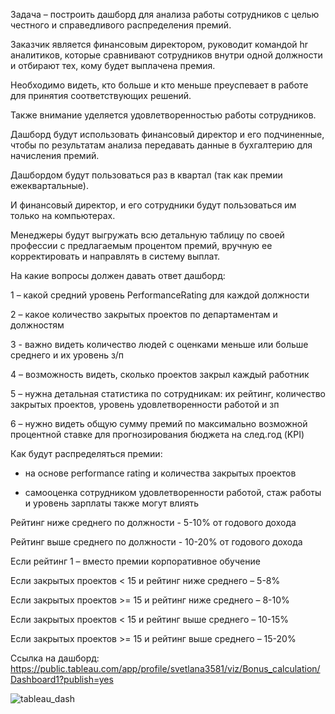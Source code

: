 Задача – построить дашборд для анализа работы сотрудников с целью честного и справедливого распределения премий.

Заказчик является финансовым директором, руководит командой hr аналитиков, которые сравнивают сотрудников внутри одной должности и отбирают тех, кому будет выплачена премия.

Необходимо видеть, кто больше и кто меньше преуспевает в работе для принятия соответствующих решений.

Также внимание уделяется удовлетворенностью работы сотрудников.

Дашборд будут использовать финансовый директор и его подчиненные, чтобы по результатам анализа передавать данные в бухгалтерию для начисления премий.

Дашбордом будут пользоваться раз в квартал (так как премии ежеквартальные).

И финансовый директор, и его сотрудники будут пользоваться им только на компьютерах.

Менеджеры будут выгружать всю детальную таблицу по своей профессии с предлагаемым процентом премий, вручную ее корректировать и направлять в систему выплат.

На какие вопросы должен давать ответ дашборд:

1 – какой средний уровень PerformanceRating для каждой должности 

2 – какое количество закрытых проектов по департаментам и должностям 

3 - важно видеть количество людей с оценками меньше или больше среднего и их уровень з/п

4 – возможность видеть, сколько проектов закрыл каждый работник

5 – нужна детальная статистика по сотрудникам: их рейтинг, количество закрытых проектов, уровень удовлетворенности работой и зп 

6 – нужно видеть общую сумму премий по максимально возможной процентной ставке для прогнозирования бюджета на след.год (KPI)

Как будут распределяться премии:

- на основе performance rating и количества закрытых проектов

- самооценка сотрудником удовлетворенности работой, стаж работы и уровень зарплаты также могут влиять 

Рейтинг ниже среднего по должности - 5-10% от годового дохода

Рейтинг выше среднего по должности - 10-20% от годового дохода

Если рейтинг 1 – вместо премии корпоративное обучение

Если закрытых проектов < 15 и рейтинг ниже среднего – 5-8%

Если закрытых проектов >= 15 и рейтинг ниже среднего – 8-10%

Если закрытых проектов < 15 и рейтинг выше среднего – 10-15%

Если закрытых проектов >= 15 и рейтинг выше среднего – 15-20%

Ссылка на дашборд:
https://public.tableau.com/app/profile/svetlana3581/viz/Bonus_calculation/Dashboard1?publish=yes

![tableau_dash](https://user-images.githubusercontent.com/128723843/227876690-4cbdb950-84db-4285-91ee-48ebdbd52705.png)
